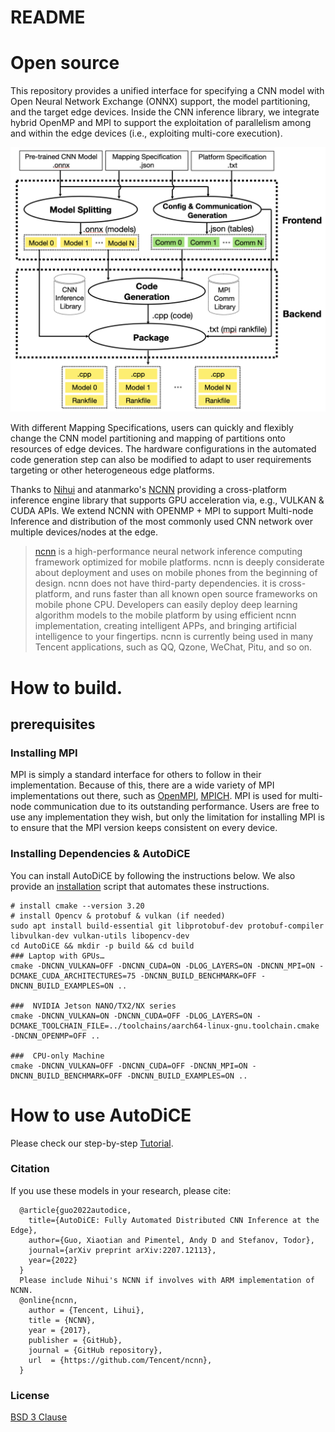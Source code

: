 # README

# Open source

This repository provides a unified interface for specifying a CNN model with Open Neural Network Exchange (ONNX) support, the model partitioning, and the target edge devices. Inside the CNN inference library, we integrate hybrid OpenMP and MPI to support the exploitation of parallelism among and within the edge devices (i.e., exploiting multi-core execution).

  ![AutoDiCE](20220801.png)

With different Mapping Specifications, users can quickly and flexibly change the CNN model partitioning and mapping of partitions onto resources of edge devices. The hardware configurations in the automated code generation step can also be modified to adapt to user requirements targeting or other heterogeneous edge platforms.

Thanks to [Nihui](https://twitter.com/nihui) and atanmarko's [NCNN](https://github.com/atanmarko/ncnn-with-cuda) providing a cross-platform inference engine library that supports GPU acceleration via, e.g., VULKAN & CUDA APIs. We extend NCNN with OPENMP + MPI to support Multi-node Inference and distribution of the most commonly used CNN network over multiple devices/nodes at the edge. 

> [ncnn](https://github.com/Tencent/ncnn) is a high-performance neural network inference computing framework optimized for mobile platforms. ncnn is deeply considerate about deployment and uses on mobile phones from the beginning of design. ncnn does not have third-party dependencies. it is cross-platform, and runs faster than all known open source frameworks on mobile phone CPU. Developers can easily deploy deep learning algorithm models to the mobile platform by using efficient ncnn implementation, creating intelligent APPs, and bringing artificial intelligence to your fingertips. ncnn is currently being used in many Tencent applications, such as QQ, Qzone, WeChat, Pitu, and so on.

# How to build.

## prerequisites

### Installing MPI

MPI is simply a standard interface for others to follow in their implementation. Because of this, there are a wide variety of MPI implementations out there, such as [OpenMPI](https://www.open-mpi.org/software/ompi/v4.1/), [MPICH]([https://www.mpich.org/](https://www.mpich.org/)). MPI is used for multi-node communication due to its outstanding performance. Users are free to use any implementation they wish, but only the limitation for installing MPI is to ensure that the MPI version keeps consistent on every device.

### Installing Dependencies & AutoDiCE

You can install AutoDiCE by following the instructions below.  We also provide an [installation](./install_dependencies.sh) script that automates these instructions.

```
# install cmake --version 3.20
# install Opencv & protobuf & vulkan (if needed)
sudo apt install build-essential git libprotobuf-dev protobuf-compiler libvulkan-dev vulkan-utils libopencv-dev
cd AutoDiCE && mkdir -p build && cd build
### Laptop with GPUs…
cmake -DNCNN_VULKAN=OFF -DNCNN_CUDA=ON -DLOG_LAYERS=ON -DNCNN_MPI=ON -DCMAKE_CUDA_ARCHITECTURES=75 -DNCNN_BUILD_BENCHMARK=OFF -DNCNN_BUILD_EXAMPLES=ON ..

###  NVIDIA Jetson NANO/TX2/NX series
cmake -DNCNN_VULKAN=ON -DNCNN_CUDA=OFF -DLOG_LAYERS=ON -DCMAKE_TOOLCHAIN_FILE=../toolchains/aarch64-linux-gnu.toolchain.cmake -DNCNN_OPENMP=OFF ..

###  CPU-only Machine
cmake -DNCNN_VULKAN=OFF -DNCNN_CUDA=OFF -DNCNN_MPI=ON -DNCNN_BUILD_BENCHMARK=OFF -DNCNN_BUILD_EXAMPLES=ON ..
```


# How to use AutoDiCE

Please check our step-by-step [Tutorial](tutorial.md).

### Citation

If you use these models in your research, please cite:
```
  @article{guo2022autodice,
    title={AutoDiCE: Fully Automated Distributed CNN Inference at the Edge},
    author={Guo, Xiaotian and Pimentel, Andy D and Stefanov, Todor},
    journal={arXiv preprint arXiv:2207.12113},
    year={2022}
  }
  Please include Nihui's NCNN if involves with ARM implementation of NCNN.
  @online{ncnn,
    author = {Tencent, Lihui},
    title = {NCNN},
    year = {2017},
    publisher = {GitHub},
    journal = {GitHub repository},
    url  = {https://github.com/Tencent/ncnn},
  }

``` 	 

### License

[BSD 3 Clause](LICENSE.txt)
